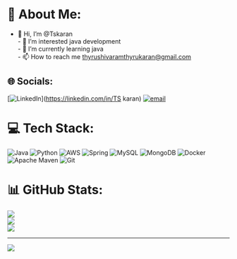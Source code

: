 # 💫 About Me:
- 👋 Hi, I’m @Tskaran<br>- 👀 I’m interested java development<br>- 🌱 I’m currently learning java <br>- 📫 How to reach me thyrushivaramthyrukaran@gmail.com<br>


## 🌐 Socials:
[![LinkedIn](https://img.shields.io/badge/LinkedIn-%230077B5.svg?logo=linkedin&logoColor=white)](https://linkedin.com/in/TS karan) [![email](https://img.shields.io/badge/Email-D14836?logo=gmail&logoColor=white)](mailto:thyrushivaramthyrukaran@gmail.com) 

# 💻 Tech Stack:
![Java](https://img.shields.io/badge/java-%23ED8B00.svg?style=for-the-badge&logo=openjdk&logoColor=white) ![Python](https://img.shields.io/badge/python-3670A0?style=for-the-badge&logo=python&logoColor=ffdd54) ![AWS](https://img.shields.io/badge/AWS-%23FF9900.svg?style=for-the-badge&logo=amazon-aws&logoColor=white) ![Spring](https://img.shields.io/badge/spring-%236DB33F.svg?style=for-the-badge&logo=spring&logoColor=white) ![MySQL](https://img.shields.io/badge/mysql-4479A1.svg?style=for-the-badge&logo=mysql&logoColor=white) ![MongoDB](https://img.shields.io/badge/MongoDB-%234ea94b.svg?style=for-the-badge&logo=mongodb&logoColor=white) ![Docker](https://img.shields.io/badge/docker-%230db7ed.svg?style=for-the-badge&logo=docker&logoColor=white) ![Apache Maven](https://img.shields.io/badge/Apache%20Maven-C71A36?style=for-the-badge&logo=Apache%20Maven&logoColor=white) ![Git](https://img.shields.io/badge/git-%23F05033.svg?style=for-the-badge&logo=git&logoColor=white)
# 📊 GitHub Stats:
![](https://github-readme-stats.vercel.app/api?username=tskaran&theme=merko&hide_border=false&include_all_commits=false&count_private=false)<br/>
![](https://nirzak-streak-stats.vercel.app/?user=tskaran&theme=merko&hide_border=false)<br/>
![](https://github-readme-stats.vercel.app/api/top-langs/?username=tskaran&theme=merko&hide_border=false&include_all_commits=false&count_private=false&layout=compact)

---
[![](https://visitcount.itsvg.in/api?id=tskaran&icon=0&color=0)](https://visitcount.itsvg.in)

<!-- Proudly created with GPRM ( https://gprm.itsvg.in ) -->
